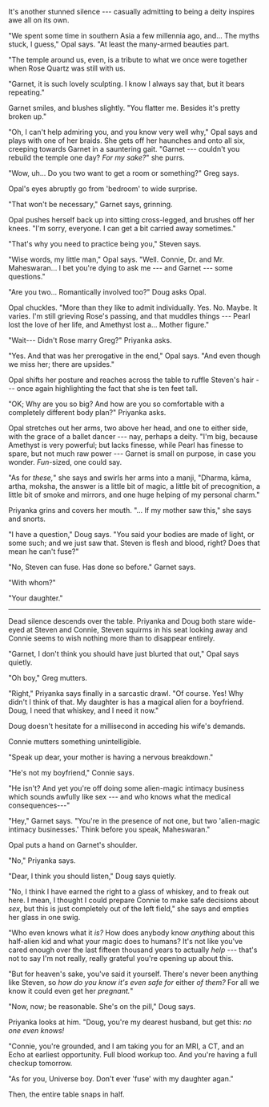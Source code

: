 It's another stunned silence --- casually admitting to being
a deity inspires awe all on its own.

"We spent some time in southern Asia a few millennia ago, and...
The myths stuck, I guess," Opal says. "At least the many-armed
beauties part.

"The temple around us, even, is a tribute to what we once were
together when Rose Quartz was still with us.

"Garnet, it is such lovely sculpting. I know I always say
that, but it bears repeating."

Garnet smiles, and blushes slightly. "You flatter me. Besides
it's pretty broken up."

"Oh, I can't help admiring you, and you know very well why," Opal says
and plays with one of her braids. She gets off her haunches and onto all
six, creeping towards Garnet in a sauntering gait. "Garnet --- couldn't you
rebuild the temple one day? *For my sake?*" she purrs.

"Wow, uh... Do you two want to get a room or something?" Greg says.

Opal's eyes abruptly go from 'bedroom' to wide surprise.

"That won't be necessary," Garnet says, grinning.

Opal pushes herself back up into sitting cross-legged, and brushes off her knees.
"I'm sorry, everyone. I can get a bit carried away sometimes."

"That's why you need to practice being you," Steven says.

"Wise words, my little man," Opal says. "Well. Connie, Dr. and Mr. Maheswaran...
I bet you're dying to ask me --- and Garnet --- some questions."

"Are you two... Romantically involved too?" Doug asks Opal.

Opal chuckles. "More than they like to admit individually.
Yes. No. Maybe. It varies. I'm still grieving Rose's passing, and that muddles
things --- Pearl lost the love of her life, and Amethyst lost a... Mother figure."

"Wait--- Didn't Rose marry Greg?" Priyanka asks.

"Yes. And that was her prerogative in the end," Opal says. "And even though
we miss her; there are upsides."

Opal shifts her posture and reaches across the table to ruffle Steven's hair ---
once again highlighting the fact that she is ten feet tall.

"OK; Why are you so big? And how are you so comfortable with a completely
different body plan?" Priyanka asks.

Opal stretches out her arms, two above her head, and one to either side, with
the grace of a ballet dancer --- nay, perhaps a deity. "I'm big, because Amethyst
is very powerful; but lacks finesse, while Pearl has finesse to spare, but not much
raw power --- Garnet is small on purpose, in case you wonder. *Fun*-sized, one could say.

"As for *these,*" she says and swirls her arms into a manji, "Dharma, kāma, artha, moksha,
the answer is a little bit of magic, a little bit of precognition, a little bit of smoke
and mirrors, and one huge helping of my personal charm."

Priyanka grins and covers her mouth. "... If my mother saw this," she says and snorts.

"I have a question," Doug says. "You said your bodies are made of light, or some such;
and we just saw that. Steven is flesh and blood, right? Does that mean he can't fuse?"

"No, Steven can fuse. Has done so before." Garnet says.

"With whom?"

"Your daughter."

----

Dead silence descends over the table. Priyanka and Doug both stare wide-eyed at
Steven and Connie, Steven squirms in his seat looking away and Connie seems to
wish nothing more than to disappear entirely.

"Garnet, I don't think you should have just blurted that out," Opal says quietly.

"Oh boy," Greg mutters.

"Right," Priyanka says finally in a sarcastic drawl. "Of course. Yes! Why didn't I think of that.
My daughter is has a magical alien for a boyfriend. Doug, I need that whiskey, and I need it
now."

Doug doesn't hesitate for a millisecond in acceding his wife's demands.

Connie mutters something unintelligible.

"Speak up dear, your mother is having a nervous breakdown."

"He's not my boyfriend," Connie says.

"He isn't? And yet you're off doing some alien-magic intimacy business which sounds
awfully like sex --- and who knows what the medical consequences---"

"Hey," Garnet says. "You're in the presence of not one, but two 'alien-magic intimacy
businesses.' Think before you speak, Maheswaran."

Opal puts a hand on Garnet's shoulder.

"No," Priyanka says.

"Dear, I think you should listen," Doug says quietly.

"No, I think I have earned the right to a glass of whiskey, and to freak out here.
I mean, I thought I could prepare Connie to make safe decisions about *sex*, but
this is just completely out of the left field," she says and empties her glass in one swig.

"Who even knows what it *is?* How does anybody know *anything* about this
half-alien kid and what your magic does to humans? It's not like you've cared
enough over the last fifteen thousand years to actually *help* --- that's not to
say I'm not really, really grateful you're opening up about this.

"But for heaven's sake, you've said it yourself. There's never been anything like
Steven, so *how do you know it's even safe for* either *of them?* For all we know it
could even get her *pregnant.*"

"Now, now; be reasonable. She's on the pill," Doug says.

Priyanka looks at him. "Doug, you're my dearest husband, but get this: *no one even knows!*

"Connie, you're grounded, and I am taking you for an MRI, a CT,
and an Echo at earliest opportunity. Full blood workup too. And you're having a
full checkup tomorrow.

"As for you, Universe boy. Don't ever 'fuse' with my daughter agan."

Then, the entire table snaps in half.

